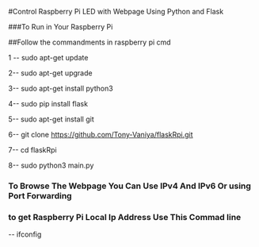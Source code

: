 #Control Raspberry Pi LED with Webpage  Using Python and Flask




###To Run in Your Raspberry Pi 

##Follow the commandments in raspberry pi cmd


1 --
  sudo apt-get update
 
2--
  sudo apt-get upgrade

3--
  sudo apt-get install python3
  
4--
  sudo pip install flask
  
5--
  sudo apt-get install git
  
6--
  git clone https://github.com/Tony-Vaniya/flaskRpi.git
  
7--
  cd flaskRpi
  
8--
  sudo python3 main.py
  



 

### To Browse The Webpage You Can Use IPv4 And IPv6 Or using Port Forwarding 

### to get Raspberry Pi Local Ip Address Use This Commad line
  --  ifconfig
